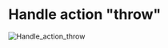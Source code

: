 # Handle action "throw" 

![Handle_action_throw](https://www.plantuml.com/plantuml/svg/hPEnJiCm48PtFyMHAHrGzbP87M57I4pLDRuqLfsxoBw08iIx8pj5D6qfGf39aJ__t-zJiewAGOVEcvi-uAv3628zKL1NetzeGDYOZ1ZJOr2dJXZkaQqdABGDybh0cm40QBoWEju1Yn9uQdG90zygxccL0TT0wPGwS16AFOt50hGbXdAakCZ49vLtmJ4mOTYaC_4Ycvwb9KzAKoAeG1BoT6Wr9z7Q0zO4wOx2vvnhIYyrvfkcgefRJyMt1KwYSuEjfql96OsaW7LAtrYATN1zDjr1yIm3v94c5Unf1E6yd1hCiyX7IhEQLRKYuJTD4_ylHRTZNcR_UKyeMHP_4xXf4Y_YxAc0hMlCTTqLrMDBWTBmMB8elHuPljBFat-uG8tCelbx16rHeQogDEkgMXm4K_Xx-iEaDsjYEtJ-0m00 "Handle_action_throw")

<!-- 
```plantuml
@startuml
!pragma useVerticalIf on

start

partition Handle "throw" {
    floating note left: un-take;
    if (item is "key") then (yes)
        if ("key" in near_items) then (yes)
            :delete "key" to taken_items;
            :add "key" from near_items;
            if(location is "table") then (yes)
                :add "key" to table_items;
                :set action_description = "You throw the key on the table";
            elseif (location is "door") then (yes)
                :add "key" to door_items;
                :set action_description = "You throw the key by the door";
            else (no)
                :set action_description = "You throw the key in the void";
            endif
        else (no)
            :set action_description = "There is no key here";
        endif
    else (no)
        :set action_description = "You cannot take that (//item//)";
    endif
}

stop
@enduml
```
 -->
